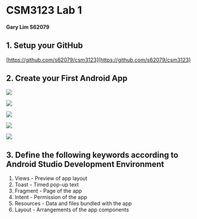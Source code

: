 # CSM3123 Lab 1
#### Gary Lim S62079

<div style="page-break-after: always"></div>

## 1. Setup your GitHub

[https://github.com/s62079/csm3123](https://github.com/s62079/csm3123)

## 2. Create your First Android App

![](20231026174056.png)

![](20231026182100.png)

![](20231029171519.png)

![](20231029172616.png)

![](20231030001128.png)

## 3. Define the following keywords according to Android Studio Development Environment 

 1. Views - Preview of app layout
 2. Toast - Timed pop-up text
 3. Fragment - Page of the app
 4. Intent - Permission of the app
 5. Resources - Data and files bundled with the app
 6. Layout - Arrangements of the app components